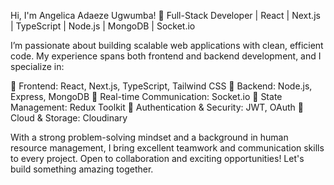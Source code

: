 Hi, I'm Angelica Adaeze Ugwumba! 👋
Full-Stack Developer | React | Next.js | TypeScript | Node.js | MongoDB | Socket.io

I’m passionate about building scalable web applications with clean, efficient code. My experience spans both frontend and backend development, and I specialize in:

🔹 Frontend: React, Next.js, TypeScript, Tailwind CSS
🔹 Backend: Node.js, Express, MongoDB
🔹 Real-time Communication: Socket.io
🔹 State Management: Redux Toolkit
🔹 Authentication & Security: JWT, OAuth
🔹 Cloud & Storage: Cloudinary

With a strong problem-solving mindset and a background in human resource management, I bring excellent teamwork and communication skills to every project.
Open to collaboration and exciting opportunities! Let's build something amazing together.

